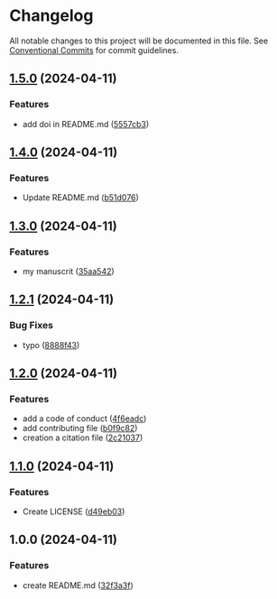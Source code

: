 # Changelog

All notable changes to this project will be documented in this file. See
[Conventional Commits](https://conventionalcommits.org) for commit guidelines.

## [1.5.0](https://github.com/thomasdenecker/quartoDemo/compare/v1.4.0...v1.5.0) (2024-04-11)


### Features

* add doi in README.md ([5557cb3](https://github.com/thomasdenecker/quartoDemo/commit/5557cb3f66390c6eac8541cbe9d05541a713b387))

## [1.4.0](https://github.com/thomasdenecker/quartoDemo/compare/v1.3.0...v1.4.0) (2024-04-11)


### Features

* Update README.md ([b51d076](https://github.com/thomasdenecker/quartoDemo/commit/b51d07602c825eb94c1133e4359555ab136bd16b))

## [1.3.0](https://github.com/thomasdenecker/quartoDemo/compare/v1.2.1...v1.3.0) (2024-04-11)


### Features

* my manuscrit ([35aa542](https://github.com/thomasdenecker/quartoDemo/commit/35aa54234bb0f19ee1f3aba522466d53a440362e))

## [1.2.1](https://github.com/thomasdenecker/quartoDemo/compare/v1.2.0...v1.2.1) (2024-04-11)


### Bug Fixes

* typo ([8888f43](https://github.com/thomasdenecker/quartoDemo/commit/8888f43eeabe28e88ba15901d95f1b2e79fb1049))

## [1.2.0](https://github.com/thomasdenecker/quartoDemo/compare/v1.1.0...v1.2.0) (2024-04-11)


### Features

* add a code of conduct ([4f6eadc](https://github.com/thomasdenecker/quartoDemo/commit/4f6eadcdf4f686fab1a982bd1716699846b83417))
* add contributing file ([b0f9c82](https://github.com/thomasdenecker/quartoDemo/commit/b0f9c8283554515db475112aa65087f4e6b18949))
* creation a citation file ([2c21037](https://github.com/thomasdenecker/quartoDemo/commit/2c21037f47fd3a1307e0c183b1dfe8dcc8eb462f))

## [1.1.0](https://github.com/thomasdenecker/quartoDemo/compare/v1.0.0...v1.1.0) (2024-04-11)


### Features

* Create LICENSE ([d49eb03](https://github.com/thomasdenecker/quartoDemo/commit/d49eb03ab7f07327df5f7456d3c4c70a782bcf7b))

## 1.0.0 (2024-04-11)


### Features

* create README.md ([32f3a3f](https://github.com/thomasdenecker/quartoDemo/commit/32f3a3f6176c0c7f9c21b82679f5ce51fbc9da24))
